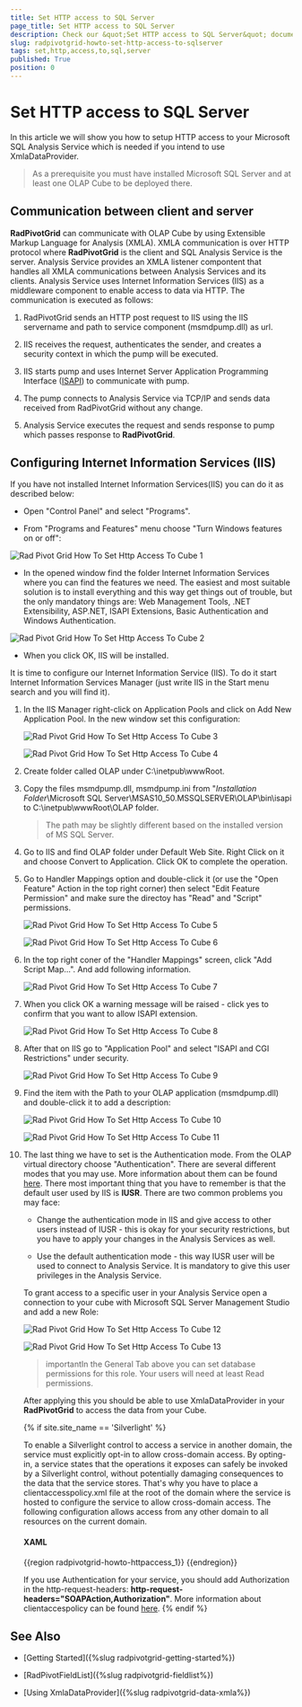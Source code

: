 ```yaml
---
title: Set HTTP access to SQL Server
page_title: Set HTTP access to SQL Server
description: Check our &quot;Set HTTP access to SQL Server&quot; documentation article for the RadPivotGrid {{ site.framework_name }} control.
slug: radpivotgrid-howto-set-http-access-to-sqlserver
tags: set,http,access,to,sql,server
published: True
position: 0
---
```


# Set HTTP access to SQL Server

In this article we will show you how to setup HTTP access to your Microsoft SQL Analysis Service which is needed if you intend to use XmlaDataProvider.

>As a prerequisite you must have installed Microsoft SQL Server and at least one OLAP Cube to be deployed there.

## Communication between client and server

__RadPivotGrid__ can communicate with OLAP Cube by using Extensible Markup Language for Analysis (XMLA). XMLA communication is over HTTP protocol where __RadPivotGrid__ is the client and SQL Analysis Service is the server. Analysis Service provides an XMLA listener compontent that handles all XMLA communications between Analysis Services and its clients. Analysis Service uses Internet Information Services (IIS) as a middleware component to enable access to data via HTTP. The communication is executed as follows:        

1. RadPivotGrid sends an HTTP post request to IIS using the IIS servername and path to service component (msmdpump.dll) as url.            

1. IIS receives the request, authenticates the sender, and creates a security context in which the pump will be executed.            

1. IIS starts pump and uses Internet Server Application Programming Interface ([ISAPI](http://en.wikipedia.org/wiki/Internet_Server_Application_Programming_Interface)) to communicate with pump.            

1. The pump connects to Analysis Service via TCP/IP and sends data received from RadPivotGrid without any change.            

1. Analysis Service executes the request and sends response to pump which passes response to __RadPivotGrid__.            

## Configuring Internet Information Services (IIS)

If you have not installed Internet Information Services(IIS) you can do it as described below:        

* Open "Control Panel" and select "Programs".            

* From "Programs and Features" menu choose "Turn Windows features on or off":

![Rad Pivot Grid How To Set Http Access To Cube 1](images/RadPivotGrid_HowTo_SetHttpAccessToCube_1.png)

* In the opened window find the folder Internet Information Services where you can find the features we need. The easiest and most suitable solution is to install everything and this way get things out of trouble, but the only mandatory things are: Web Management Tools, .NET Extensibility, ASP.NET, ISAPI Extensions, Basic Authentication and Windows Authentication.

![Rad Pivot Grid How To Set Http Access To Cube 2](images/RadPivotGrid_HowTo_SetHttpAccessToCube_2.png)

* When you click OK, IIS will be installed.            

It is time to configure our Internet Information Service (IIS). To do it start Internet Information Services Manager (just write IIS in the Start menu search and you will find it).        

1. In the IIS Manager right-click on Application Pools and click on Add New Application Pool. In the new window set this configuration:

	![Rad Pivot Grid How To Set Http Access To Cube 3](images/RadPivotGrid_HowTo_SetHttpAccessToCube_3.png)

	![Rad Pivot Grid How To Set Http Access To Cube 4](images/RadPivotGrid_HowTo_SetHttpAccessToCube_4.png)

1. Create folder called OLAP under C:\inetpub\wwwRoot.       

1. Copy the files msmdpump.dll, msmdpump.ini from "*Installation Folder*\Microsoft SQL Server\MSAS10_50.MSSQLSERVER\OLAP\bin\isapi to C:\inetpub\wwwRoot\OLAP folder.

	>The path may be slightly different based on the installed version of MS SQL Server.

1. Go to IIS and find OLAP folder under Default Web Site. Right Click on it and choose Convert to Application. Click OK to complete the operation.

1. Go to Handler Mappings option and double-click it (or use the "Open Feature" Action in the top right corner) then select "Edit Feature Permission" and make sure the directoy has "Read" and "Script" permissions.

	![Rad Pivot Grid How To Set Http Access To Cube 5](images/RadPivotGrid_HowTo_SetHttpAccessToCube_5.png)

	![Rad Pivot Grid How To Set Http Access To Cube 6](images/RadPivotGrid_HowTo_SetHttpAccessToCube_6.png)

1. In the top right coner of the "Handler Mappings" screen, click "Add Script Map...". And add following information.

	![Rad Pivot Grid How To Set Http Access To Cube 7](images/RadPivotGrid_HowTo_SetHttpAccessToCube_7.png)

1. When you click OK a warning message will be raised - click yes to confirm that you want to allow ISAPI extension.

	![Rad Pivot Grid How To Set Http Access To Cube 8](images/RadPivotGrid_HowTo_SetHttpAccessToCube_8.png)

1. After that on IIS go to "Application Pool" and select "ISAPI and CGI Restrictions" under security.

	![Rad Pivot Grid How To Set Http Access To Cube 9](images/RadPivotGrid_HowTo_SetHttpAccessToCube_9.png)

1. Find the item with the Path to your OLAP application (msmdpump.dll) and double-click it to add a description:

	![Rad Pivot Grid How To Set Http Access To Cube 10](images/RadPivotGrid_HowTo_SetHttpAccessToCube_10.png)

	![Rad Pivot Grid How To Set Http Access To Cube 11](images/RadPivotGrid_HowTo_SetHttpAccessToCube_11.png)

1. The last thing we have to set is the Authentication mode. From the OLAP virtual directory choose "Authentication". There are several different modes that you may use. More information about them can be found [here](http://msdn.microsoft.com/en-us/library/aa292114(v=vs.71).aspx). There most important thing that you have to remember is that the default user used by IIS is __IUSR__. There are two common problems you may face:            

	* Change the authentication mode in IIS and give access to other users instead of IUSR - this is okay for your security restrictions, but you have to apply your changes in the Analysis Services as well.                

	* Use the default authentication mode - this way IUSR user will be used to connect to Analysis Service. It is mandatory to give this user privileges in the Analysis Service. 

	To grant access to a specific user in your Analysis Service open a connection to your cube with Microsoft SQL Server Management Studio and add a new Role:

	![Rad Pivot Grid How To Set Http Access To Cube 12](images/RadPivotGrid_HowTo_SetHttpAccessToCube_12.png)

	![Rad Pivot Grid How To Set Http Access To Cube 13](images/RadPivotGrid_HowTo_SetHttpAccessToCube_13.png)

	>importantIn the General Tab above you can set database permissions for this role. Your users will need at least Read permissions.                

	After applying this you should be able to use XmlaDataProvider in your __RadPivotGrid__ to access the data from your Cube.

	{% if site.site_name == 'Silverlight' %}

	To enable a Silverlight control to access a service in another domain, the service must explicitly opt-in to allow cross-domain access. By opting-in, a service states that the operations it exposes can safely be invoked by a Silverlight control, without potentially damaging consequences to the data that the service stores. That's why you have to place a clientaccesspolicy.xml file at the root of the domain where the service is hosted to configure the service to allow cross-domain access. The following configuration allows access from any other domain to all resources on the current domain.          

	#### __XAML__

	{{region radpivotgrid-howto-httpaccess_1}}
		<?xml version="1.0" encoding="utf-8"?>
		<access-policy>
		  <cross-domain-access>
			<policy>
			  <allow-from http-request-headers="SOAPAction">
				<domain uri="*"/>
			  </allow-from>
			  <grant-to>
				<resource path="/" include-subpaths="true"/>
			  </grant-to>
			</policy>
		  </cross-domain-access>
		</access-policy>
	{{endregion}}

	If you use Authentication for your service, you should add Authorization in the http-request-headers:  __http-request-headers="SOAPAction,Authorization"__. More information about clientaccespolicy can be found [here](http://msdn.microsoft.com/en-us/library/cc197955(v=vs.95).aspx).
	{% endif %}

## See Also

 * [Getting Started]({%slug radpivotgrid-getting-started%})

 * [RadPivotFieldList]({%slug radpivotgrid-fieldlist%})

 * [Using XmlaDataProvider]({%slug radpivotgrid-data-xmla%})
